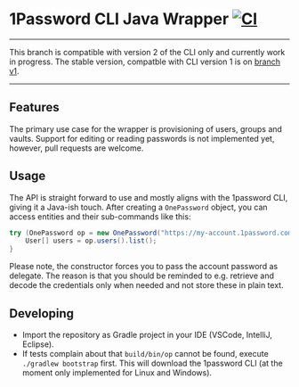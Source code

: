# 1Password CLI Java Wrapper [![CI](https://github.com/mpdeimos/onepassword-java/workflows/CI/badge.svg)](https://github.com/mpdeimos/onepassword-java/actions)

---

This branch is compatible with version 2 of the CLI only and currently work in progress.
The stable version, compatble with CLI version 1 is on [branch v1](https://github.com/mpdeimos/onepassword-java/tree/v1).

---

## Features

The primary use case for the wrapper is provisioning of users, groups and vaults.
Support for editing or reading passwords is not implemented yet, however, pull requests are welcome.

## Usage

The API is straight forward to use and mostly aligns with the 1password CLI, giving it a Java-ish touch.
After creating a `OnePassword` object, you can access entities and their sub-commands like this:

```java
try (OnePassword op = new OnePassword("https://my-account.1password.com", "me@myaccount.com", "A3-xxx", () -> getMyPasswordSecurely())) {
	User[] users = op.users().list();
}

```

Please note, the constructor forces you to pass the account password as delegate.
The reason is that you should be reminded to e.g. retrieve and decode the credentials only when needed and not store these in plain text.

## Developing

* Import the repository as Gradle project in your IDE (VSCode, IntelliJ, Eclipse).
* If tests complain about that `build/bin/op` cannot be found, execute `./gradlew bootstrap` first. This will download the 1password CLI (at the moment only implemented for Linux and Windows).

